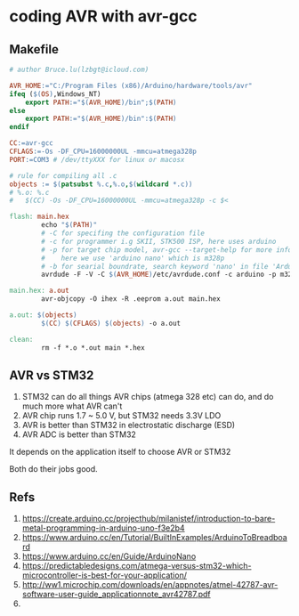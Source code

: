 # coding AVR with avr-gcc

## Makefile

```makefile
# author Bruce.lu(lzbgt@icloud.com)

AVR_HOME:="C:/Program Files (x86)/Arduino/hardware/tools/avr"
ifeq ($(OS),Windows_NT)
	export PATH:="$(AVR_HOME)/bin";$(PATH)
else
	export PATH:="$(AVR_HOME)/bin":$(PATH)
endif

CC:=avr-gcc
CFLAGS:=-Os -DF_CPU=16000000UL -mmcu=atmega328p
PORT:=COM3 # /dev/ttyXXX for linux or macosx

# rule for compiling all .c
objects := $(patsubst %.c,%.o,$(wildcard *.c))
# %.o: %.c
# 	$(CC) -Os -DF_CPU=16000000UL -mmcu=atmega328p -c $<

flash: main.hex
		echo "$(PATH)"
		# -C for specifing the configuration file
		# -c for programmer i.g SKII, STK500 ISP, here uses arduino
		# -p for target chip model, avr-gcc --target-help for more info
		# 	 here we use 'arduino nano' which is m328p
		# -b for searial boundrate, search keyword 'nano' in file 'Arduino/hardware/arduino/avr/boards.txt'
		avrdude -F -V -C $(AVR_HOME)/etc/avrdude.conf -c arduino -p m328p -P $(PORT) -b 57600  -U flash:w:main.hex

main.hex: a.out
		avr-objcopy -O ihex -R .eeprom a.out main.hex

a.out: $(objects)
		$(CC) $(CFLAGS) $(objects) -o a.out

clean:
		rm -f *.o *.out main *.hex

```

## AVR vs STM32

1. STM32 can do all things AVR chips (atmega 328 etc) can do, and do much more what AVR can't
2. AVR chip runs 1.7 ~ 5.0 V, but STM32 needs 3.3V LDO
3. AVR is better than STM32 in electrostatic discharge (ESD)
4. AVR ADC is better than STM32

It depends on the application itself to choose AVR or STM32

Both do their jobs good.

## Refs

1. https://create.arduino.cc/projecthub/milanistef/introduction-to-bare-metal-programming-in-arduino-uno-f3e2b4
2. https://www.arduino.cc/en/Tutorial/BuiltInExamples/ArduinoToBreadboard
3. https://www.arduino.cc/en/Guide/ArduinoNano
4. https://predictabledesigns.com/atmega-versus-stm32-which-microcontroller-is-best-for-your-application/
5. http://ww1.microchip.com/downloads/en/appnotes/atmel-42787-avr-software-user-guide_applicationnote_avr42787.pdf
6.
